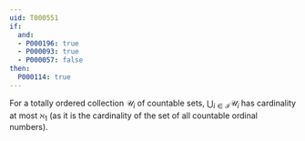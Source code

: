 ```yaml
---
uid: T000551
if:
  and:
  - P000196: true
  - P000093: true
  - P000057: false
then:
  P000114: true
---
```


For a totally ordered collection $\mathcal U_i$ of countable sets, $\bigcup_{i\in\mathcal I}\mathcal U_i$ has cardinality at most $\aleph_1$ (as it is the cardinality of the set of all countable ordinal numbers).
